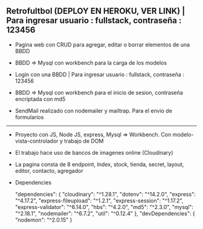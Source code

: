 ## Retrofultbol (DEPLOY EN HEROKU, VER LINK) | Para ingresar usuario : fullstack, contraseña : 123456
- Pagina web con CRUD para agregar, editar o borrar elementos de una BBDD

- BBDD => Mysql con workbench para la carga de los modelos

- Login con una BBDD | Para ingresar usuario : fullstack, contraseña : 123456

- BBDD => Mysql con workbench para el inicio de sesion, contraseña encriptada con md5

- SendMail realizado con nodemailer y mailtrap. Para el envio de formularios

________________________________________________________________________________________________________________________________________

- Proyecto con JS, Node JS, express, Mysql => Workbench. Con modelo-vista-controlador y trabajo de DOM

- El trabajo hace uso de bancos de imagenes online (Cloudinary)

- La pagina consta de 8 endpoint, Index, stock, tienda, secret, layout, editor, contacto, agregador

- Dependencies

  "dependencies": {
    "cloudinary": "^1.28.1",
    "dotenv": "^14.2.0",
    "express": "^4.17.2",
    "express-fileupload": "^1.2.1",
    "express-session": "^1.17.2",
    "express-validator": "^6.14.0",
    "hbs": "^4.2.0",
    "md5": "^2.3.0",
    "mysql": "^2.18.1",
    "nodemailer": "^6.7.2",
    "util": "^0.12.4"
  },
  "devDependencies": {
    "nodemon": "^2.0.15"
  }
